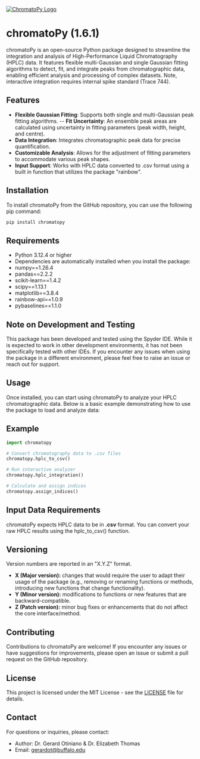 [![ChromatoPy Logo](misc/chromatoPy.png)](https://github.com/GerardOtiniano/chromatoPy/blob/2b36a74ed639d5c30ae1e143843c1532b0a84237/misc/chromatoPy.png)

# chromatoPy (1.6.1)

 chromatoPy is an open-source Python package designed to streamline the integration and analysis of High-Performance Liquid Chromatography (HPLC) data. It features flexible multi-Gaussian and single Gaussian fitting algorithms to detect, fit, and integrate peaks from chromatographic data, enabling efficient analysis and processing of complex datasets. Note, interactive integration requires internal spike standard (Trace 744).

## Features

- **Flexible Gaussian Fitting**: Supports both single and multi-Gaussian peak fitting algorithms.
-- **Fit Uncertainty**: An ensemble peak areas are calculated using uncertainty in fitting parameters (peak width, height, and centre).
- **Data Integration**: Integrates chromatographic peak data for precise quantification.
- **Customizable Analysis**: Allows for the adjustment of fitting parameters to accommodate various peak shapes.
- **Input Support**: Works with HPLC data converted to .csv format using a built in function that utilizes the package "rainbow".

## Installation

To install chromatoPy from the GitHub repository, you can use the following pip command:
```bash
pip install chromatopy
```

## Requirements

- Python 3.12.4 or higher
- Dependencies are automatically installed when you install the package:
- numpy==1.26.4
- pandas==2.2.2
- scikit-learn==1.4.2
- scipy==1.13.1
- matplotlib==3.8.4
- rainbow-api==1.0.9
- pybaselines==1.1.0

## Note on Development and Testing

This package has been developed and tested using the Spyder IDE. While it is expected to work in other development environments, it has not been specifically tested with other IDEs. If you encounter any issues when using the package in a different environment, please feel free to raise an issue or reach out for support.

## Usage

Once installed, you can start using chromatoPy to analyze your HPLC chromatographic data. Below is a basic example demonstrating how to use the package to load and analyze data:

## Example

```python
import chromatopy

# Convert chromatography data to .csv files
chromatopy.hplc_to_csv()

# Run interactive analyzer
chromatopy.hplc_integration()

# Calculate and assign indices
chromatopy.assign_indices()
```

## Input Data Requirements

chromatoPy expects HPLC data to be in **.csv** format. You can convert your raw HPLC results using the hplc_to_csv() function.

## Versioning
Version numbers are reported in an "X.Y.Z" format. 
- **X (Major version):** changes that would require the user to adapt their usage of the package (e.g., removing or renaming functions or methods, introducing new functions that change functionality). 
- **Y (Minor version):**  modifications to functions or new features that are backward-compatible.
- **Z (Patch version):** minor bug fixes or enhancements that do not affect the core interface/method. 

## Contributing

Contributions to chromatoPy are welcome! If you encounter any issues or have suggestions for improvements, please open an issue or submit a pull request on the GitHub repository.

## License

This project is licensed under the MIT License - see the [LICENSE](LICENSE) file for details.

## Contact

For questions or inquiries, please contact:

- Author: Dr. Gerard Otiniano & Dr. Elizabeth Thomas
- Email: gerardot@buffalo.edu
